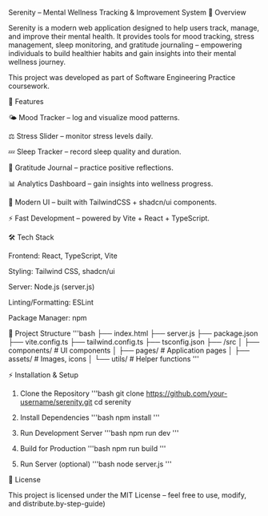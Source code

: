 Serenity – Mental Wellness Tracking & Improvement System
🌱 Overview

Serenity is a modern web application designed to help users track, manage, and improve their mental health.
It provides tools for mood tracking, stress management, sleep monitoring, and gratitude journaling – empowering individuals to build healthier habits and gain insights into their mental wellness journey.

This project was developed as part of Software Engineering Practice coursework.

🚀 Features

🌤️ Mood Tracker – log and visualize mood patterns.

⚖️ Stress Slider – monitor stress levels daily.

💤 Sleep Tracker – record sleep quality and duration.

🙏 Gratitude Journal – practice positive reflections.

📊 Analytics Dashboard – gain insights into wellness progress.

🎨 Modern UI – built with TailwindCSS + shadcn/ui components.

⚡ Fast Development – powered by Vite + React + TypeScript.

🛠️ Tech Stack

Frontend: React, TypeScript, Vite

Styling: Tailwind CSS, shadcn/ui

Server: Node.js (server.js)

Linting/Formatting: ESLint

Package Manager: npm

📂 Project Structure
'''bash
├── index.html
├── server.js
├── package.json
├── vite.config.ts
├── tailwind.config.ts
├── tsconfig.json
├── /src
│   ├── components/   # UI components
│   ├── pages/        # Application pages
│   ├── assets/       # Images, icons
│   └── utils/        # Helper functions
'''

⚡ Installation & Setup
1. Clone the Repository
'''bash
git clone https://github.com/your-username/serenity.git
cd serenity

3. Install Dependencies
'''bash
npm install
'''

5. Run Development Server
'''bash
npm run dev
'''

7. Build for Production
'''bash
npm run build
'''

9. Run Server (optional)
'''bash
node server.js
'''

📜 License

This project is licensed under the MIT License – feel free to use, modify, and distribute.by-step-guide)
